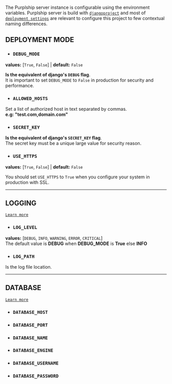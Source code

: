 
The Purplship server instance is configurable using the environment variables. Purplship server is build with [`djangoproject`](https://www.djangoproject.com/) and most of [`deployment settings`](https://docs.djangoproject.com/en/3.1/howto/deployment/checklist/) are relevant to configure this project to few contextual naming differences.

## DEPLOYMENT MODE

- ### `DEBUG_MODE`

**values:** [`True`, `False`] | **default:** `False`

**Is the equivalent of django's `DEBUG` flag**. \
It is important to set `DEBUG_MODE` to `False` in production for security and performance.

- ### `ALLOWED_HOSTS`

Set a list of authorized host in text separated by commas. \
**e.g: "test.com,domain.com"**

- ### `SECRET_KEY`

**Is the equivalent of django's `SECRET_KEY` flag**. \
The secret key must be a unique large value for security reason.

- ### `USE_HTTPS`

**values:** [`True`, `False`] | **default:** `False`

You should set `USE_HTTPS` to `True` when you configure your system in production with SSL.

---

## LOGGING

[`Learn more`](https://docs.djangoproject.com/en/3.1/topics/logging/)

- ### `LOG_LEVEL`

**values:** [`DEBUG`, `INFO`, `WARNING`, `ERROR`, `CRITICAL`] \
The default value is **DEBUG** when **DEBUG_MODE** is **True** else **INFO**

- ### `LOG_PATH`

Is the log file location.

---

## DATABASE

[`Learn more`](https://docs.djangoproject.com/en/3.1/ref/settings/#databases)

- ### `DATABASE_HOST`

- ### `DATABASE_PORT`

- ### `DATABASE_NAME`

- ### `DATABASE_ENGINE`

- ### `DATABASE_USERNAME`

- ### `DATABASE_PASSWORD`

